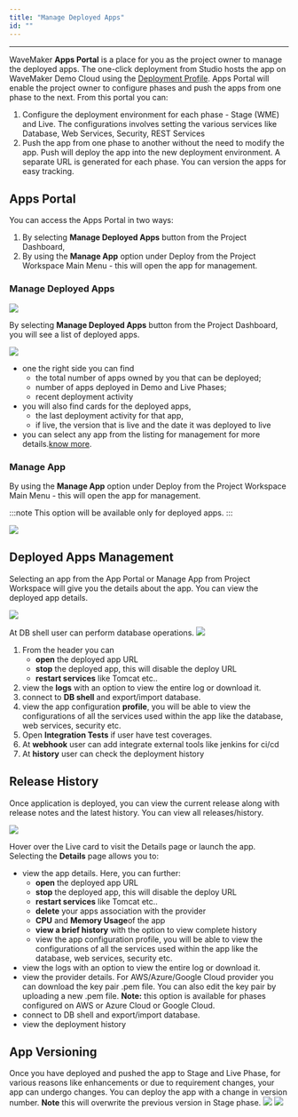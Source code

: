 ```yaml
---
title: "Manage Deployed Apps"
id: ""
---
```

---

WaveMaker **Apps Portal** is a place for you as the project owner to manage the deployed apps. The one-click deployment from Studio hosts the app on WaveMaker Demo Cloud using the [Deployment Profile](/learn/app-development/deployment/configuration-profiles/). Apps Portal will enable the project owner to configure phases and push the apps from one phase to the next. From this portal you can:

1. Configure the deployment environment for each phase - Stage (WME) and Live. The configurations involves setting the various services like Database, Web Services, Security, REST Services
2. Push the app from one phase to another without the need to modify the app. Push will deploy the app into the new deployment environment. A separate URL is generated for each phase. You can version the apps for easy tracking.

## Apps Portal

You can access the Apps Portal in two ways:

1. By selecting **Manage Deployed Apps** button from the Project Dashboard,
2. By using the **Manage App** option under Deploy from the Project Workspace Main Menu - this will open the app for management.

### Manage Deployed Apps

[![](/learn/assets/ap_opt1.png)](/learn/assets/ap_opt1.png)

By selecting **Manage Deployed Apps** button from the Project Dashboard, you will see a list of deployed apps.

[![](/learn/assets/apps_portal.png)](/learn/assets/apps_portal.png)

- one the right side you can find
    - the total number of apps owned by you that can be deployed;
    - number of apps deployed in Demo and Live Phases;
    - recent deployment activity
- you will also find cards for the deployed apps,
    - the last deployment activity for that app,
    - if live, the version that is live and the date it was deployed to live
- you can select any app from the listing for management for more details.[know more](#manage-deployed-app).

### Manage App

By using the **Manage App** option under Deploy from the Project Workspace Main Menu - this will open the app for management.

:::note
This option will be available only for deployed apps.
:::

[![](/learn/assets/ap_opt2.png)](/learn/assets/ap_opt2.png)

## Deployed Apps Management

Selecting an app from the App Portal or Manage App from Project Workspace will give you the details about the app. You can view the deployed app details.

[![](/learn/assets/MA_deploy_details.png)](/learn/assets/MA_deploy_details.png)

At DB shell user can perform database operations.
[![](/learn/assets/DB-shell.png)](/learn/assets/DB-shell.png)

1. From the header you can
    - **open** the deployed app URL
    - **stop** the deployed app, this will disable the deploy URL
    - **restart services** like Tomcat etc..
2. view the **logs** with an option to view the entire log or download it.
3. connect to **DB shell** and export/import database.
4. view the app configuration **profile**, you will be able to view the configurations of all the services used within the app like the database, web services, security etc.
5. Open **Integration Tests** if user have test coverages.
6. At **webhook** user can add integrate external tools like jenkins for ci/cd
7. At **history** user can check the deployment history

## Release History

Once application is deployed, you can view the current release along with release notes and the latest history. You can view all releases/history.

[![](/learn/assets/ptl_cloud_done.png)](/learn/assets/ptl_cloud_done.png)

Hover over the Live card to visit the Details page or launch the app. Selecting the **Details** page allows you to:
- view the app details. Here, you can further:
    - **open** the deployed app URL
    - **stop** the deployed app, this will disable the deploy URL
    - **restart services** like Tomcat etc..
    - **delete** your apps association with the provider
    - **CPU** and **Memory Usage**of the app
    - **view a brief history** with the option to view complete history
    - view the app configuration profile, you will be able to view the configurations of all the services used within the app like the database, web services, security etc.
- view the logs with an option to view the entire log or download it.
- view the provider details. For AWS/Azure/Google Cloud provider you can download the key pair .pem file. You can also edit the key pair by uploading a new .pem file. **Note:** this option is available for phases configured on AWS or Azure Cloud or Google Cloud.
- connect to DB shell and export/import database.
- view the deployment history

## App Versioning

Once you have deployed and pushed the app to Stage and Live Phase, for various reasons like enhancements or due to requirement changes, your app can undergo changes. You can deploy the app with a change in version number. **Note** this will overwrite the previous version in Stage phase. 
[![](/learn/assets/apver_update.png)](/learn/assets/apver_update.png)
 [![](/learn/assets/apver_portal.png)](/learn/assets/apver_portal.png)

